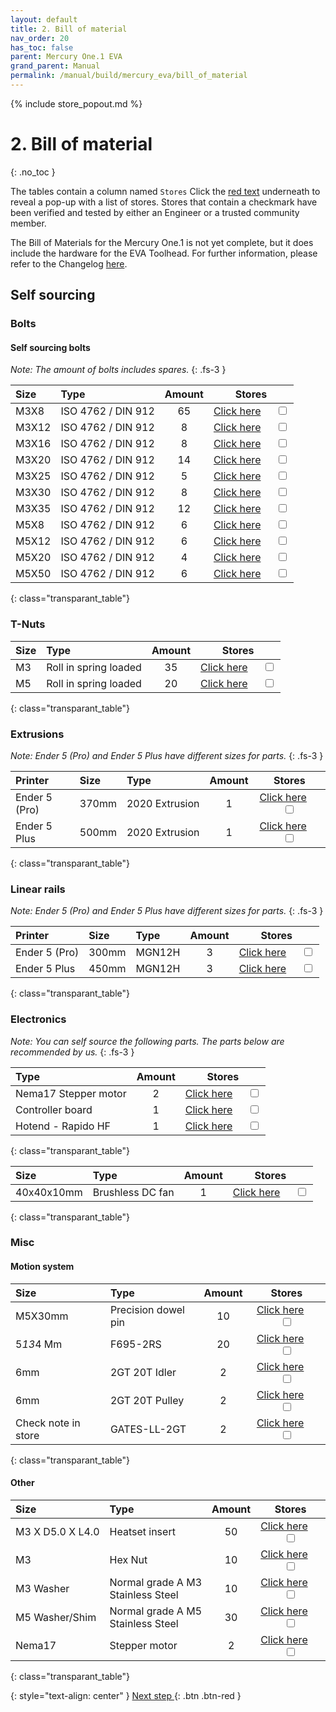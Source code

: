 ```yaml
---
layout: default
title: 2. Bill of material
nav_order: 20
has_toc: false
parent: Mercury One.1 EVA
grand_parent: Manual
permalink: /manual/build/mercury_eva/bill_of_material
---
```


{% include store_popout.md %}

# 2. Bill of material
{: .no_toc }

The tables contain a column named `Stores` Click the [red text](#) underneath to reveal a pop-up with a list of stores. Stores that contain a checkmark <i class="bi bi-check-all"></i> have been verified and tested by either an Engineer or a trusted community member.

The Bill of Materials for the Mercury One.1 is not yet complete, but it does include the hardware for the EVA Toolhead. For further information, please refer to the Changelog [here](/changelog/mercury#th-december-2022).

## Self sourcing

### Bolts

#### Self sourcing bolts

*Note: The amount of bolts includes spares.*
{: .fs-3 }

| Size  | Type                            | Amount |                           Stores                            |
|:------|:--------------------------------|:------:|:-----------------------------------------------------------:|
| M3X8  | <nobr>ISO 4762 / DIN 912</nobr> |   65   |   [Click here](#m3x8_912)  &emsp; <input type="checkbox">   |
| M3X12 | <nobr>ISO 4762 / DIN 912</nobr> |   8    |  [Click here](#m3x12_912) &emsp; <input type="checkbox">   |
| M3X16 | <nobr>ISO 4762 / DIN 912</nobr> |   8    |  [Click here](#m3x16_912) &emsp; <input type="checkbox">   |
| M3X20 | <nobr>ISO 4762 / DIN 912</nobr> |   14    |  [Click here](#m3x20_912) &emsp; <input type="checkbox">   |
| M3X25 | <nobr>ISO 4762 / DIN 912</nobr> |   5    |  [Click here](#m3x25_912) &emsp; <input type="checkbox">   
| M3X30 | <nobr>ISO 4762 / DIN 912</nobr> |   8    |  [Click here](#m3x30_912) &emsp; <input type="checkbox">   |
| M3X35 | <nobr>ISO 4762 / DIN 912</nobr> |   12    |  [Click here](#m3x35_912) &emsp; <input type="checkbox">   |
| M5X8  | <nobr>ISO 4762 / DIN 912</nobr> |   6    | [Click here](#m5x8_912) &emsp; <input type="checkbox"> |
| M5X12 | <nobr>ISO 4762 / DIN 912</nobr> |   6    |   [Click here](#m5x12_912) &emsp; <input type="checkbox">   |
| M5X20 | <nobr>ISO 4762 / DIN 912</nobr> |   4    |   [Click here](#m5x20_912) &emsp; <input type="checkbox">   |
| M5X50 | <nobr>ISO 4762 / DIN 912</nobr> |   6    |   [Click here](#m5x50_912) &emsp; <input type="checkbox">   |
{: class="transparant_table"}

### T-Nuts

| Size | Type                               | Amount |                            Stores                            |
|:-----|:-----------------------------------|:------:|:------------------------------------------------------------:|
| M3   | <nobr>Roll in spring loaded</nobr> |   35   | [Click here](#m3_rollin_tnut) &emsp; <input type="checkbox"> |
| M5   | <nobr>Roll in spring loaded</nobr> |   20   | [Click here](#m5_rollin_tnut) &emsp; <input type="checkbox"> |
{: class="transparant_table"}

### Extrusions
*Note: Ender 5 (Pro) and Ender 5 Plus have different sizes for parts.*
{: .fs-3 }

| Printer       | Size  | Type                        | Amount |                            Stores                            |
|:--------------|:------|:----------------------------|:------:|:------------------------------------------------------------:|
| Ender 5 (Pro) | 370mm | <nobr>2020 Extrusion</nobr> |   1    | [Click here](#extrusion_2020) &emsp; <input type="checkbox"> |
| Ender 5 Plus  | 500mm | <nobr>2020 Extrusion</nobr> |   1    | [Click here](#extrusion_2020) &emsp; <input type="checkbox"> |
{: class="transparant_table"}

### Linear rails
*Note: Ender 5 (Pro) and Ender 5 Plus have different sizes for parts.*
{: .fs-3 }

| Printer       | Size  | Type                | Amount |                        Stores                         |
|:--------------|:------|:--------------------|:------:|:-----------------------------------------------------:|
| Ender 5 (Pro) | 300mm | <nobr>MGN12H</nobr> |   3    | [Click here](#MGN12mm) &emsp; <input type="checkbox"> |
| Ender 5 Plus  | 450mm | <nobr>MGN12H</nobr> |   3    | [Click here](#MGN12mm) &emsp; <input type="checkbox"> |
{: class="transparant_table"}

### Electronics
*Note: You can self source the following parts. The parts below are recommended by us.*
{: .fs-3 }

| Type                              | Amount |                               Stores                               |
|:----------------------------------|:------:|:------------------------------------------------------------------:|
| <nobr>Nema17 Stepper motor</nobr> |   2    | [Click here](#nema17_stepper_motor) &emsp; <input type="checkbox"> |
| <nobr>Controller board</nobr>     |   1    | [Click here](#printer_motherboard) &emsp; <input type="checkbox">  |
| <nobr>Hotend - Rapido HF</nobr>   |   1    |    [Click here](#rapido_hotend) &emsp; <input type="checkbox">     |
{: class="transparant_table"}

| Size       | Type                          | Amount |                           Stores                           |
|:-----------|:------------------------------|:------:|:----------------------------------------------------------:|
| 40x40x10mm | <nobr>Brushless DC fan</nobr> |   1    | [Click here](#Gdstime_4010) &emsp; <input type="checkbox"> |
{: class="transparant_table"}


### Misc

#### Motion system

| Size                   | Type                | Amount |                                   Stores                                   |
|:-----------------------|:--------------------|:------:|:--------------------------------------------------------------------------:|
| <nobr>M5X30mm</nobr>   | Precision dowel pin |   10   | [Click here](#m5_30_Precision_dowel_pin)    &emsp; <input type="checkbox"> |
| <nobr>5*13*4 Mm</nobr> | F695-2RS            |   20   |  [Click here](#f695_2rs_flangebearing)    &emsp; <input type="checkbox">   |
| 6mm                    | 2GT 20T Idler       |   2    |      [Click here](#2gt_teeth_idler)    &emsp; <input type="checkbox">      |
| 6mm                    | 2GT 20T Pulley      |   2    |     [Click here](#2gt_teeth_pulley)    &emsp; <input type="checkbox">      |
| Check note in store    | GATES-LL-2GT        |   2    |      [Click here](#gates_belts_6mm)    &emsp; <input type="checkbox">      |
{: class="transparant_table"}

#### Other

| Size                          | Type                                                             | Amount |                             Stores                              |
|:------------------------------|:-----------------------------------------------------------------|:------:|:---------------------------------------------------------------:|
| <nobr>M3 X D5.0 X L4.0</nobr> | Heatset insert                                                   |   50   | [Click here](#heatset_insert)    &emsp; <input type="checkbox"> |
| <nobr>M3</nobr>               | Hex Nut                                                          |   10   |   [Click here](#m3_hex_nut)    &emsp; <input type="checkbox">   |
| M3 Washer                     | <nobr>Normal grade A M3 </nobr><br><nobr>Stainless Steel </nobr> |   10   | [Click here](#plain_m3_washer)   &emsp; <input type="checkbox"> |
| M5 Washer/Shim                | <nobr>Normal grade A M5 </nobr><br><nobr>Stainless Steel </nobr> |   30   | [Click here](#plain_m5_washer)   &emsp; <input type="checkbox"> |
| Nema17                        | Stepper motor                                                    |   2    | [Click here](#nema17_zaxis)     &emsp; <input type="checkbox">  |
{: class="transparant_table"}

{: style="text-align: center" }
<span class="fs-8">
[Next step <i class="bi bi-arrow-return-right"></i>](/manual/build/mercury_eva/printed_files){: .btn .btn-red }
</span>